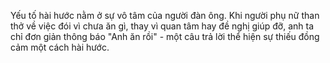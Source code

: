 Yếu tố hài hước nằm ở sự vô tâm của người đàn ông. Khi người phụ nữ than thở về việc đói vì chưa ăn gì, thay vì quan tâm hay đề nghị giúp đỡ, anh ta chỉ đơn giản thông báo "Anh ăn rồi" - một câu trả lời thể hiện sự thiếu đồng cảm một cách hài hước.
